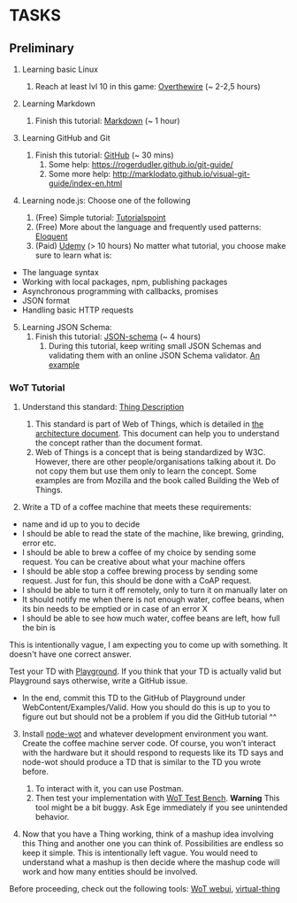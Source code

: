 # **TASKS**

## Preliminary 

1. Learning basic Linux
    1. Reach at least lvl 10 in this game: [Overthewire](http://overthewire.org/wargames/bandit/) (~ 2-2,5 hours)

2. Learning Markdown
    1. Finish this tutorial: [Markdown](https://www.markdowntutorial.com/) (~ 1 hour)

3. Learning GitHub and Git
    1. Finish this tutorial: [GitHub](https://guides.github.com/activities/hello-world/) (~ 30 mins)
        1. Some help: https://rogerdudler.github.io/git-guide/
        2. Some more help: http://marklodato.github.io/visual-git-guide/index-en.html

4. Learning node.js: Choose one of the following
    1. (Free) Simple tutorial: [Tutorialspoint](https://www.tutorialspoint.com/nodejs/index.htm)
    2. (Free) More about the language and frequently used patterns: [Eloquent](https://eloquentjavascript.net/)
    3. (Paid) [Udemy](https://www.udemy.com/the-complete-nodejs-developer-course-2/) (> 10 hours)
No matter what tutorial, you choose make sure to learn what is:
* The language syntax
* Working with local packages, npm, publishing packages
* Asynchronous programming with callbacks, promises
* JSON format
* Handling basic HTTP requests

5. Learning JSON Schema:
    1. Finish this tutorial: [JSON-schema](https://json-schema.org/understanding-json-schema/) (~ 4 hours)
    	1. During this tutorial, keep writing small JSON Schemas and validating them with an online JSON Schema validator. [An example](https://www.jsonschemavalidator.net/)

### WoT Tutorial

1. Understand this standard: [Thing Description](https://www.w3.org/TR/wot-thing-description/)
	1. This standard is part of Web of Things, which is detailed in [the architecture document](https://w3c.github.io/wot-architecture/). This document can help you to understand the concept rather than the document format. 
	2. Web of Things is a concept that is being standardized by W3C. However, there are other people/organisations talking about it. Do not copy them but use them only to learn the concept. Some examples are from Mozilla and the book called Building the Web of Things.

2. Write a TD of a coffee machine that meets these requirements:

* name and id up to you to decide
* I should be able to read the state of the machine, like brewing, grinding, error etc.
* I should be able to brew a coffee of my choice by sending some request. You can be creative
about what your machine offers
* I should be able stop a coffee brewing process by sending some request. Just for fun, this should be done with a CoAP request.
* I should be able to turn it off remotely, only to turn it on manually later on
* It should notify me when there is not enough water, coffee beans, when its bin needs to be
emptied or in case of an error X
* I should be able to see how much water, coffee beans are left, how full the bin is

This is intentionally vague, I am expecting you to come up with something. It doesn't have one correct answer. 

Test your TD with [Playground](http://plugfest.thingweb.io/playground/). If you think that your TD is actually valid but Playground says otherwise, write a GitHub issue.

* In the end, commit this TD to the GitHub of Playground under WebContent/Examples/Valid. How you should do this is up to you to figure out but should not be a problem if you did the GitHub tutorial ^^
  
3. Install [node-wot](https://github.com/eclipse/thingweb.node-wot) and whatever development environment you want. Create the coffee machine server code. Of course, you won't interact with the hardware but it should respond to requests like its TD says and node-wot should produce a TD that is similar to the TD you wrote before. 
	1. To interact with it, you can use Postman.
	2. Then test your implementation with [WoT Test Bench](https://github.com/tum-ei-esi/testbench). **Warning** This tool might be a bit buggy. Ask Ege immediately if you see unintended behavior.

4. Now that you have a Thing working, think of a mashup idea involving this Thing and another one you can think of. Possibilities are endless so keep it simple. This is intentionally left vague. You would need to understand what a mashup is then decide where the mashup code will work and how many entities should be involved.

 Before proceeding, check out the following tools: [WoT webui](http://plugfest.thingweb.io/webui), [virtual-thing](https://www.npmjs.com/package/virtual-thing)